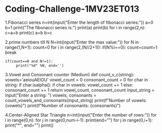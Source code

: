 # Coding-Challenge-1MV23ET013

1.Fibonacci series
  n=int(input("Enter the length of fibonacci series:"))
  a=0
  b=1
  print("The fibonacci series is:")
  print(a)
  print(b)
  for i in range(2,n):
      c=a+b
      print(c)
      a=b
      b=c

2.prime numbers till N
  N=int(input("Enter the max value:"))
  for N in range(1,N+1):
     count=0
     for i in range(2,(N//2+1)):
        if(N%i==0):
            count=count+1
            break

    if(count==0 and N!=1):
         print("%d" %N, end='')


3.Vowel and Consonant counter (Medium) 
  def count_v_c(string):
    vowels='aeiouAEIOU'
    vowel_count = 0
    consonant_count = 0
    for char in string:
         if char.isalpha():
           if char in vowels:
              vowel_count += 1
           else:
              consonant_count += 1
         return vowel_count, consonant_count
input_string = input("Enter a string: ")
vowels, consonants = count_vowels_and_consonants(input_string)
print(f"Number of vowels: {vowels}")
print(f"Number of consonants: {consonants}")


4.Center-Aligned Star Triangle 
n=int(input("Enter the number of rows:"))
for i in range(0,n):
  for j in range(0,num-i-1):
     print(end="")
  for j in range(0,i+1):
     print("*", end="")
  print()   
     
   
      
